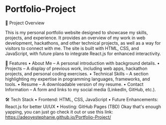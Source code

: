 # Portfolio-Project
📌 Project Overview

This is my personal portfolio website designed to showcase my skills, projects, and experience. It provides an overview of my work in web development, hackathons, and other technical projects, as well as a way for visitors to connect with me. 
The site is built with HTML, CSS, and JavaScript, with future plans to integrate React.js for enhanced interactivity.

🚀 Features
	•	About Me – A personal introduction with background details.
	•	Projects – A display of previous work, including web apps, hackathon projects, and personal coding exercises.
	•	Technical Skills – A section highlighting my expertise in programming languages, frameworks, and tools.
	•	Resume – A downloadable version of my resume.
	•	Contact Information – A form and links to my social media (LinkedIn, GitHub, etc.).

🛠 Tech Stack
	•	Frontend: HTML, CSS, JavaScript
	•	Future Enhancements: React.js for better UI/UX
	•	Hosting: GitHub Pages (TBD)
Okay that's enough yapping, you can just go check it out or use this link: https://adeoyestephanie.github.io/Portfolio-Project/